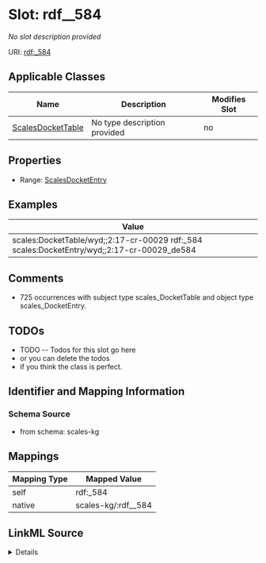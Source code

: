 

# Slot: rdf__584


_No slot description provided_





URI: [rdf:_584](http://www.w3.org/1999/02/22-rdf-syntax-ns#_584)



<!-- no inheritance hierarchy -->





## Applicable Classes

| Name | Description | Modifies Slot |
| --- | --- | --- |
| [ScalesDocketTable](../classes/ScalesDocketTable.md) | No type description provided |  no  |







## Properties

* Range: [ScalesDocketEntry](../classes/ScalesDocketEntry.md)






## Examples

| Value |
| --- |
| scales:DocketTable/wyd;;2:17-cr-00029 rdf:_584 scales:DocketEntry/wyd;;2:17-cr-00029_de584 |

## Comments

* 725 occurrences with subject type scales_DocketTable and object type scales_DocketEntry.

## TODOs

* TODO -- Todos for this slot go here
* or you can delete the todos
* if you think the class is perfect.

## Identifier and Mapping Information







### Schema Source


* from schema: scales-kg




## Mappings

| Mapping Type | Mapped Value |
| ---  | ---  |
| self | rdf:_584 |
| native | scales-kg/:rdf__584 |




## LinkML Source

<details>
```yaml
name: rdf__584
description: No slot description provided
todos:
- TODO -- Todos for this slot go here
- or you can delete the todos
- if you think the class is perfect.
comments:
- 725 occurrences with subject type scales_DocketTable and object type scales_DocketEntry.
examples:
- value: scales:DocketTable/wyd;;2:17-cr-00029 rdf:_584 scales:DocketEntry/wyd;;2:17-cr-00029_de584
from_schema: scales-kg
rank: 1000
slot_uri: rdf:_584
alias: rdf__584
domain_of:
- scales_DocketTable
range: scales_DocketEntry

```
</details>